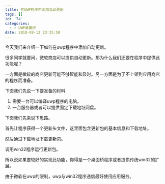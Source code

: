 ```yaml
---
title: 在UWP程序中添加自动更新
tags: []
id: '74'
categories:
  - - UWP桌面桥
date: 2018-08-12 23:35:50
---
```


今天我们来介绍一下如何在uwp程序中添加自动更新。

很多同学就要问，微软商店可以提供自动更新。那为什么我们还要在程序中提供此功能呢？

一方面是微软的商店更新可能不够智能和及时。另一方面是为了不上架到应用商店的程序而准备。

下面我们先说一下要准备的材料

1.  需要一台可以编译uwp程序的电脑。
2.  一台服务器或者可以提供固定下载地址网盘。

下面我们先来说下思路。

首先让程序获得一个更新头文件，这里面包含更新包的基本信息和下载地址。

然后通过下载地址下载更新包。

调用win32程序运行更新包。

所以说如果要较好的实现此功能，你得是一个桌面桥程序或者提供传统win32的扩展。

由于微软在uwp的限制，uwp与win32程序通信最好使用应用服务。